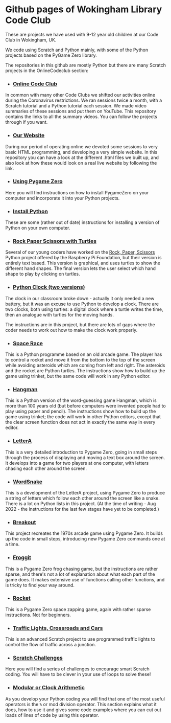 # Github pages of Wokingham Library Code Club

These are projects we have used with 9-12 year old children at our Code Club in Wokingham, UK.

We code using Scratch and Python mainly, with some of the Python projects based on the PyGame Zero library.

The repositories in this github are mostly Python but there are many Scratch projects in the OnlineCodeclub section:

* ### [Online Code Club](https://github.com/WokLibCodeClub/OnlineCodeclub) 

In common with many other Code Clubs we shifted our activities online during the Coronavirus restrictions. We ran sessions twice a month, with a Scratch tutorial and a Python tutorial each session. We made video summaries of these sessions and put them on YouTube. This repository contains the links to all the summary videos. You can follow the projects through if you want.

* ### [Our Website](https://github.com/WokLibCodeClub/OurWebsite) 

During our period of operating online we devoted some sessions to very basic HTML programming, and developing a very simple website. In this repository you can have a look at the different .html files we built up, and also look at how these would look on a real live website by following the link.

* ### [Using Pygame Zero](https://github.com/WokLibCodeClub/Using-Pygame-Zero) 

Here you will find instructions on how to install PygameZero on your computer and incorporate it into your Python projects.

* ### [Install Python](https://github.com/WokLibCodeClub/Install-Python) 

These are some (rather out of date) instructions for installing a version of Python on your own computer.

* ### [Rock Paper Scissors with Turtles](https://github.com/WokLibCodeClub/Rock-Paper-Scissors-with-Turtles) 

Several of our young coders have worked on the [Rock, Paper, Scissors](https://projects.raspberrypi.org/en/projects/rock-paper-scissors) Python project offered by the Raspberry Pi Foundation, but their version is entirely text based. This version is graphical, and uses turtles to show the different hand shapes. The final version lets the user select which hand shape to play by clicking on turtles. 

* ### [Python Clock (two versions)](https://github.com/WokLibCodeClub/Python-Clock) 

The clock in our classroom broke down - actually it only needed a new battery, but it was an excuse to use Python to develop a clock. There are two clocks, both using turtles: a digital clock where a turtle writes the time, then an analogue with turtles for the moving hands.

The instructions are in this project, but there are lots of gaps where the coder needs to work out how to make the clock work properly.

* ### [Space Race](https://github.com/WokLibCodeClub/SpaceRace)

This is a Python programme based on an old arcade game. The player has to control a rocket and move it from the bottom to the top of the screen while avoiding asteroids which are coming from left and right. The asteroids and the rocket are Python turtles. The instructions show how to build up the game using trinket, but the same code will work in any Python editor.

* ### [Hangman](https://github.com/WokLibCodeClub/Hangman)

This is a Python version of the word-guessing game Hangman, which is more than 100 years old (but before computers were invented people had to play using paper and pencil). The instructions show how to build up the game using trinket; the code will work in other Python editors, except that the clear screen function does not act in exactly the same way in every editor.

* ### [LetterA](https://github.com/WokLibCodeClub/LetterA)

This is a very detailed introduction to Pygame Zero, going in small steps through the process of displaying and moving a text box around the screen. It develops into a game for two players at one computer, with letters chasing each other around the screen.

* ### [WordSnake](https://github.com/WokLibCodeClub/WordSnake)

This is a development of the LetterA project, using Pygame Zero to produce a string of letters which follow each other around the screen like a snake. There is a lot on Python lists in this project. (At the time of writing - Aug 2022 - the instructions for the last few stages have yet to be completed.)

* ### [Breakout](https://github.com/WokLibCodeClub/breakout)

This project recreates the 1970s arcade game using Pygame Zero. It builds up the code in small steps, introducing new Pygame Zero commands one at a time.

* ### [Froggit](https://github.com/WokLibCodeClub/froggit)

This is a Pygame Zero frog chasing game, but the instructions are rather sparse, and there's not a lot of explanation about what each part of the game does. It makes extensive use of functions calling other functions, and is tricky to find your way around.

* ### [Rocket](https://github.com/WokLibCodeClub/rocket)

This is a Pygame Zero space zapping game, again with rather sparse instructions. Not for beginners.

* ### [Traffic Lights, Crossroads and Cars](https://github.com/WokLibCodeClub/Traffic-Lights-Crossroads-and-Cars)

This is an advanced Scratch project to use programmed traffic lights to control the flow of traffic across a junction.

* ### [Scratch Challenges](https://github.com/WokLibCodeClub/Scratch-Challenges)

Here you will find a series of challenges to encourage smart Scratch coding. You will have to be clever in your use of loops to solve these!

* ### [Modular or Clock Arithmetic](https://github.com/WokLibCodeClub/Modular-arithmetic)

As you develop your Python coding you will find that one of the most useful operators is the `%` or mod division operator. This section explains what it does, how to use it and gives some code examples where you can cut out loads of lines of code by using this operator.


